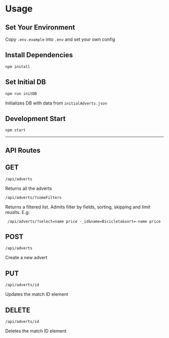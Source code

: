 # Usage

## Set Your Environment

Copy `.env.example` into `.env` and set your own config

## Install Dependencies

    npm install

## Set Initial DB

    npm run initDB

Initializes DB with data from `initialAdverts.json`

## Development Start

    npm start

---

## API Routes

## GET

    /api/adverts

Returns all the adverts

    /api/adverts/?someFilters

Returns a filtered list. Admits filter by fields, sorting, skipping and limit reuslts. E.g:

` /api/adverts/?select=name price -_id&name=Bicicleta&sort=-name price`

## POST

    /api/adverts

Create a new advert

## PUT

    /api/adverts/id

Updates the match ID element

## DELETE

    /api/adverts/id

Deletes the match ID element
